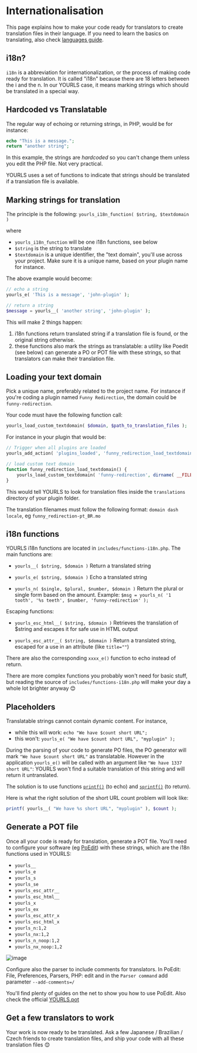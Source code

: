 # Internationalisation

This page explains how to make your code ready for translators to create translation files in their language. If you need to learn the basics on translating, also check [languages guide](/guide/extend/languages).

## i18n?

`i18n` is a abbreviation for internationalization, or the process of making code ready for translation. It is called "i18n" because there are 18 letters between the i and the n. In our YOURLS case, it means marking strings which should be translated in a special way.

## Hardcoded vs Translatable

The regular way of echoing or returning strings, in PHP, would be for instance:

```php
echo "This is a message.";
return "another string";
```

In this example, the strings are _hardcoded_ so you can't change them unless you edit the PHP file. Not very practical.

YOURLS uses a set of functions to indicate that strings should be translated if a translation file is available.

## Marking strings for translation

The principle is the following:
`yourls_i18n_function( $string, $textdomain )`

where

- `yourls_i18n_function` will be one i18n functions, see below
- `$string` is the string to translate
- `$textdomain` is a unique identifier, the "text domain", you'll use across your project. Make sure it is a unique name, based on your plugin name for instance.

The above example would become:

```php
// echo a string
yourls_e( 'This is a message', 'john-plugin' );

// return a string
$message = yourls__( 'another string', 'john-plugin' );
```

This will make 2 things happen:

1. i18n functions return translated string if a translation file is found, or the original string otherwise.
1. these functions also mark the strings as translatable: a utility like Poedit (see below) can generate a PO or POT file with these strings, so that translators can make their translation file.

## Loading your text domain

Pick a unique name, preferably related to the project name. For instance if you're coding a plugin named `Funny Redirection`, the domain could be `funny-redirection`.

Your code must have the following function call:

```php
yourls_load_custom_textdomain( $domain, $path_to_translation_files );
```

For instance in your plugin that would be:

```php
// Trigger when all plugins are loaded
yourls_add_action( 'plugins_loaded', 'funny_redirection_load_textdomain' );

// load custom text domain
function funny_redirection_load_textdomain() {
    yourls_load_custom_textdomain( 'funny-redirection', dirname( __FILE__ ) . '/translations' );
}
```

This would tell YOURLS to look for translation files inside the `translations` directory of your plugin folder.

The translation filenames must follow the following format: `domain dash locale`, eg `funny_redirection-pt_BR.mo`

## i18n functions

YOURLS i18n functions are located in `includes/functions-i18n.php`. The main functions are:

- `yourls__( $string, $domain )`
  Return a translated string

- `yourls_e( $string, $domain )`
  Echo a translated string

- `yourls_n( $single, $plural, $number, $domain )`
  Return the plural or single form based on the amount. Example:
  `$msg = yourls_n( '1 tooth', '%s teeth', $number, 'funny-redirection' );`

Escaping functions:

- `yourls_esc_html__( $string, $domain )`
  Retrieves the translation of $string and escapes it for safe use in HTML output

- `yourls_esc_attr__( $string, $domain )`
  Return a translated string, escaped for a use in an attribute (like `title=""`)

There are also the corresponding `xxxx_e()` function to echo instead of return.

There are more complex functions you probably won't need for basic stuff, but reading the source of `includes/functions-i18n.php` will make your day a whole lot brighter anyway 😊

## Placeholders

Translatable strings cannot contain dynamic content. For instance,

- while this will work: `echo "We have $count short URL";`
- this won't: `yourls_e( "We have $count short URL", "myplugin" );`

During the parsing of your code to generate PO files, the PO generator will mark `"We have $count short URL"` as translatable. However in the application `yourls_e()` will be called with an argument like `"We have 1337 short URL"`: YOURLS won't find a suitable translation of this string and will return it untranslated.

The solution is to use functions [`printf()`](https://php.net/printf) (to echo) and [`sprintf()`](https://php.net/sprintf) (to return).

Here is what the right solution of the short URL count problem will look like:

```php
printf( yourls__( "We have %s short URL", "myplugin" ), $count );
```

## Generate a POT file

Once all your code is ready for translation, generate a POT file. You'll need to configure your software (eg [PoEdit](https://www.poedit.net/)) with these strings, which are the i18n functions used in YOURLS:

- `yourls__`
- `yourls_e`
- `yourls_s`
- `yourls_se`
- `yourls_esc_attr__`
- `yourls_esc_html__`
- `yourls_x`
- `yourls_ex`
- `yourls_esc_attr_x`
- `yourls_esc_html_x`
- `yourls_n:1,2`
- `yourls_nx:1,2`
- `yourls_n_noop:1,2`
- `yourls_nx_noop:1,2`

![image](https://user-images.githubusercontent.com/223647/161444638-eb068d92-ac8a-4461-a589-60a37c859d51.png)

Configure also the parser to include comments for translators. In PoEdit: File, Preferences, Parsers, PHP: edit and in the `Parser command` add parameter `--add-comments=/`

You'll find plenty of guides on the net to show you how to use PoEdit. Also check the official [YOURLS.pot](https://github.com/YOURLS/YOURLS.pot)

## Get a few translators to work

Your work is now ready to be translated. Ask a few Japanese / Brazilian / Czech friends to create translation files, and ship your code with all these translation files 😊
